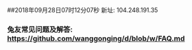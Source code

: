 ##2018年09月28日07时12分07秒 新址: 104.248.191.35
### 兔友常见问题及解答: https://github.com/wanggonging/d/blob/w/FAQ.md

